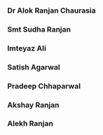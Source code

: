### **Dr Alok Ranjan Chaurasia**

### **Smt Sudha Ranjan**

### **Imteyaz Ali**

### **Satish Agarwal**

### **Pradeep Chhaparwal**

### **Akshay Ranjan**


### **Alekh Ranjan**